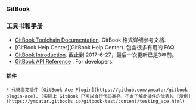 ### GitBook

### 工具书和手册
* [GitBook Toolchain Documentation](https://www.gitbook.com/book/gitbookio/docs-toolchain/details). GitBook 格式详细参考文档.
* [GitBook Help Center](GitBook Help Center). 包含很多有用的 FAQ.
* [GitBook Introduction](https://mlewistw.gitbooks.io/gitbook-introduction/content/). 截止到 2017-6-27，最后一次更新已是3年前。
* [GitBook API Reference](https://developer.gitbook.com/) . For developers.

#### 插件
    * 代码高亮插件 [GitBook Ace Plugin](https://github.com/ymcatar/gitbook-plugin-ace). (实际上 GitBook 已可以自行代码高亮，不太了解此插件的优势)。[示例](https://ymcatar.gitbooks.io/gitbook-test/content/testing_ace.html)
    
